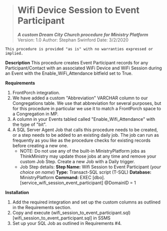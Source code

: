 > # Wifi Device Session to Event Participant
> ***A custom Dream City Church procedure for Ministry Platform***
> Version: 1.0
> Author: Stephan Swinford
> Date: 3/2/2020

`This procedure is provided "as is" with no warranties expressed or implied.`

**Description**
This procedure creates Event Participant records for any Participant/Contact with an associated WiFi Device and WiFi Session during an Event with the Enable_WiFi_Attendance bitfield set to True.

**Requirements**

 1. FrontPorch integration.
 2. We have added a custom "Abbreviation" VARCHAR column to our Congregations table. We use that abbreviation for several purposes, but for this procedure in particular we use it to match a FrontPorch space to a Congregation in MP.
 3. A column in your Events tabled called "Enable_Wifi_Attendance" with the type of "bit".
 4. A SQL Server Agent Job that calls this procedure needs to be created, or a step needs to be added to an existing daily job. The job can run as frequently as you like as the procedure checks for existing records before creating a new one.
    * NOTE: Do not use any of the built-in MinistryPlatform jobs as ThinkMinistry may update those jobs at any time and remove your custom Job Step. Create a new Job with a Daily trigger.
    * Job Step details:
      **Step Name:** Wifi Session to Event Participant (*your choice on name*)
      **Type:** Transact-SQL script (T-SQL)
      **Database:** MinistryPlatform
      **Command:** EXEC [dbo].[service_wifi_session_event_participant] @DomainID = 1

**Installation**
1. Add the required integration and set up the custom columns as outlined in the Requirements section.
2. Copy and execute (wifi_session_to_event_participant.sql)[wifi_session_to_event_participant.sql] in SSMS
3. Set up your SQL Job as outlined in Requirements #4.
